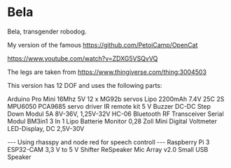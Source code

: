 # Bela
Bela, transgender robodog.

My version of the famous https://github.com/PetoiCamp/OpenCat

https://www.youtube.com/watch?v=ZDXG5VSQvVQ

The legs are taken from https://www.thingiverse.com/thing:3004503

This version has 12 DOF and uses the following parts:

Arduino Pro Mini 16Mhz 5V
12 x MG92b servos
Lipo 2200mAh 7.4V 25C 2S
MPU6050
PCA9685 servo driver 
IR remote kit
5 V Buzzer
DC-DC Step Down Modul 5A 8V-36V,  1,25V-32V
HC-06 Bluetooth RF Transceiver Serial Modul
BM3in1 3 In 1 Lipo Batterie Monitor
0,28 Zoll Mini Digital Voltmeter LED-Display, DC 2,5V-30V

--- Using rhasspy and node red for speech controll ---
Raspberry Pi 3
ESP32-CAM
3,3 V to 5 V Shifter
ReSpeaker Mic Array v2.0
Small USB Speaker


